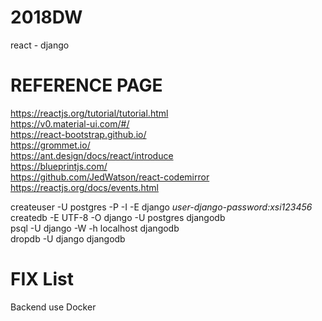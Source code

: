 # 2018DW   
react - django   
   
# REFERENCE PAGE   
https://reactjs.org/tutorial/tutorial.html   
https://v0.material-ui.com/#/   
https://react-bootstrap.github.io/   
https://grommet.io/   
https://ant.design/docs/react/introduce   
https://blueprintjs.com/   
https://github.com/JedWatson/react-codemirror   
https://reactjs.org/docs/events.html   
   
   
createuser -U postgres -P -I -E django *user-django-password:xsi123456*   
createdb -E UTF-8 -O django -U postgres djangodb   
psql -U django -W -h localhost djangodb      
dropdb -U django djangodb      
   
      
         
# FIX List   
Backend use Docker   